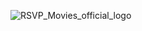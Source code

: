 

![RSVP_Movies_official_logo](https://github.com/user-attachments/assets/995ca17f-ac05-4060-94ce-d950bef2c313)
